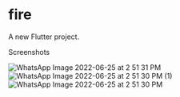 # fire

A new Flutter project.

Screenshots

![WhatsApp Image 2022-06-25 at 2 51 31 PM](https://user-images.githubusercontent.com/64334624/175768041-e0efbc6d-9d9a-401e-98b8-17f74ed8ec6c.jpeg=250X250)
![WhatsApp Image 2022-06-25 at 2 51 30 PM (1)](https://user-images.githubusercontent.com/64334624/175768048-348610af-fb62-47bd-b8f1-6d04723831ad.jpeg)
![WhatsApp Image 2022-06-25 at 2 51 30 PM](https://user-images.githubusercontent.com/64334624/175768052-935faddc-a5fd-4aad-be71-d000fb3d6ee9.jpeg)


